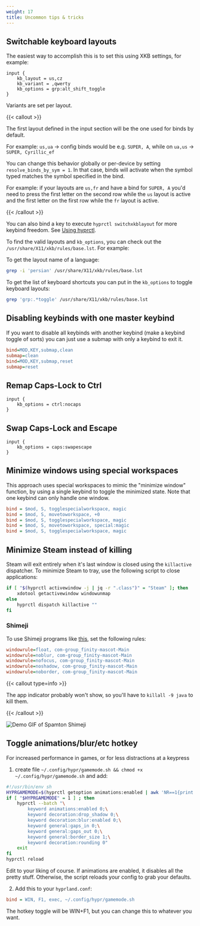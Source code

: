 ```yaml
---
weight: 17
title: Uncommon tips & tricks
---
```


## Switchable keyboard layouts

The easiest way to accomplish this is to set this using XKB settings, for
example:

```
input {
    kb_layout = us,cz
    kb_variant = ,qwerty
    kb_options = grp:alt_shift_toggle
}
```

Variants are set per layout.

{{< callout >}}

The first layout defined in the input section will be the one used for binds by
default.

For example: `us,ua` -> config binds would be e.g. `SUPER, A`, while on `ua,us`
-> `SUPER, Cyrillic_ef`

You can change this behavior globally or per-device by setting
`resolve_binds_by_sym = 1`. In that case, binds will activate when the symbol
typed matches the symbol specified in the bind.

For example: if your layouts are `us,fr` and have a bind for `SUPER, A` you'd
need to press the first letter on the second row while the `us` layout is active
and the first letter on the first row while the `fr` layout is active.

{{< /callout >}}

You can also bind a key to execute `hyprctl switchxkblayout` for more keybind
freedom. See [Using hyprctl](../Using-hyprctl).

To find the valid layouts and `kb_options`, you can check out the
`/usr/share/X11/xkb/rules/base.lst`. For example:

To get the layout name of a language:

```sh
grep -i 'persian' /usr/share/X11/xkb/rules/base.lst
```

To get the list of keyboard shortcuts you can put in the `kb_options` to toggle
keyboard layouts:

```sh
grep 'grp:.*toggle' /usr/share/X11/xkb/rules/base.lst
```

## Disabling keybinds with one master keybind

If you want to disable all keybinds with another keybind (make a keybind toggle
of sorts) you can just use a submap with only a keybind to exit it.

```ini
bind=MOD,KEY,submap,clean
submap=clean
bind=MOD,KEY,submap,reset
submap=reset
```

## Remap Caps-Lock to Ctrl

```
input {
    kb_options = ctrl:nocaps
}
```

## Swap Caps-Lock and Escape

```
input {
    kb_options = caps:swapescape
}
```
##  Minimize windows using special workspaces
This approach uses special workspaces to mimic the "minimize window" function, by using a single keybind to toggle the minimized state.
Note that one keybind can only handle one window.
```ini
bind = $mod, S, togglespecialworkspace, magic
bind = $mod, S, movetoworkspace, +0
bind = $mod, S, togglespecialworkspace, magic
bind = $mod, S, movetoworkspace, special:magic
bind = $mod, S, togglespecialworkspace, magic
```

## Minimize Steam instead of killing

Steam will exit entirely when it's last window is closed using the `killactive`
dispatcher. To minimize Steam to tray, use the following script to close
applications:

```sh
if [ "$(hyprctl activewindow -j | jq -r ".class")" = "Steam" ]; then
    xdotool getactivewindow windowunmap
else
    hyprctl dispatch killactive ""
fi
```

### Shimeji

To use Shimeji programs like
[this](https://codeberg.org/thatonecalculator/spamton-linux-shimeji), set the
following rules:

```ini
windowrule=float, com-group_finity-mascot-Main
windowrule=noblur, com-group_finity-mascot-Main
windowrule=nofocus, com-group_finity-mascot-Main
windowrule=noshadow, com-group_finity-mascot-Main
windowrule=noborder, com-group_finity-mascot-Main
```

{{< callout type=info >}}

The app indicator probably won't show, so you'll have to `killall -9 java` to
kill them.

{{< /callout >}}

![Demo GIF of Spamton Shimeji](https://github.com/hyprwm/hyprland-wiki/assets/36706276/261afd03-bf41-4513-b72b-3483d43d418c)

## Toggle animations/blur/etc hotkey

For increased performance in games, or for less distractions at a keypress

1. create file
   `~/.config/hypr/gamemode.sh && chmod +x ~/.config/hypr/gamemode.sh` and add:

```bash
#!/usr/bin/env sh
HYPRGAMEMODE=$(hyprctl getoption animations:enabled | awk 'NR==1{print $2}')
if [ "$HYPRGAMEMODE" = 1 ] ; then
    hyprctl --batch "\
        keyword animations:enabled 0;\
        keyword decoration:drop_shadow 0;\
        keyword decoration:blur:enabled 0;\
        keyword general:gaps_in 0;\
        keyword general:gaps_out 0;\
        keyword general:border_size 1;\
        keyword decoration:rounding 0"
    exit
fi
hyprctl reload
```

Edit to your liking of course. If animations are enabled, it disables all the
pretty stuff. Otherwise, the script reloads your config to grab your defaults.

2. Add this to your `hyprland.conf`:

```ini
bind = WIN, F1, exec, ~/.config/hypr/gamemode.sh
```

The hotkey toggle will be WIN+F1, but you can change this to whatever you want.
